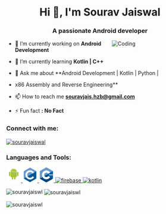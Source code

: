 <h1 align="center">Hi 👋, I'm Sourav Jaiswal</h1>
<h3 align="center">A passionate Android developer</h3>
<img align="right" alt="Coding" width="220" src="https://i.pinimg.com/originals/b6/41/9e/b6419ef7605a2de874c8a5cc0b2f2aaf.png">

- 🔭 I’m currently working on **Android Development**

- 🌱 I’m currently learning **Kotlin | C++**

- 💬 Ask me about **Android Development | Kotlin | Python |
-  x86 Assembly and Reverse Engineering**

- 📫 How to reach me **souravjais.hzb@gmail.com**

- ⚡ Fun fact **: No Fact**

<h3 align="left">Connect with me:</h3>
<p align="left">
<a href="https://www.leetcode.com/souravjaiswal" target="blank"><img align="center" src="https://raw.githubusercontent.com/rahuldkjain/github-profile-readme-generator/master/src/images/icons/Social/leet-code.svg" alt="souravjaiswal" height="30" width="40" /></a>
</p>

<h3 align="left">Languages and Tools:</h3>
<p align="left"> <a href="https://developer.android.com" target="_blank" rel="noreferrer"> <img src="https://raw.githubusercontent.com/devicons/devicon/master/icons/android/android-original-wordmark.svg" alt="android" width="40" height="40"/> </a> <a href="https://www.cprogramming.com/" target="_blank" rel="noreferrer"> <img src="https://raw.githubusercontent.com/devicons/devicon/master/icons/c/c-original.svg" alt="c" width="40" height="40"/> </a> <a href="https://www.w3schools.com/cpp/" target="_blank" rel="noreferrer"> <img src="https://raw.githubusercontent.com/devicons/devicon/master/icons/cplusplus/cplusplus-original.svg" alt="cplusplus" width="40" height="40"/> </a> <a href="https://firebase.google.com/" target="_blank" rel="noreferrer"> <img src="https://www.vectorlogo.zone/logos/firebase/firebase-icon.svg" alt="firebase" width="40" height="40"/> </a> <a href="https://kotlinlang.org" target="_blank" rel="noreferrer"> <img src="https://www.vectorlogo.zone/logos/kotlinlang/kotlinlang-icon.svg" alt="kotlin" width="40" height="40"/> </a> </p>

<p><img align="left" src="https://github-readme-stats.vercel.app/api/top-langs?username=souravjaiswl&show_icons=true&locale=en&layout=compact" alt="souravjaiswl" /></p>

<p>&nbsp;<img align="center" src="https://github-readme-stats.vercel.app/api?username=souravjaiswl&show_icons=true&locale=en" alt="souravjaiswl" /></p>

<p><img align="center" src="https://github-readme-streak-stats.herokuapp.com/?user=souravjaiswl&" alt="souravjaiswl" /></p>
